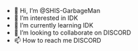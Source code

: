 - 👋 Hi, I’m @SHIS-GarbageMan
- 👀 I’m interested in IDK
- 🌱 I’m currently learning IDK
- 💞️ I’m looking to collaborate on DISCORD
- 📫 How to reach me DISCORD

